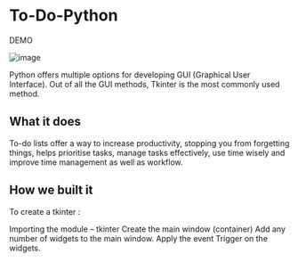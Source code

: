 # To-Do-Python


DEMO
  
![image](https://user-images.githubusercontent.com/81138092/224493854-78477ff3-81e0-4551-857d-9b91293a1e42.png)

Python offers multiple options for developing GUI (Graphical User Interface). Out of all the GUI methods, Tkinter is the most commonly used method.

## What it does   
To-do lists offer a way to increase productivity, stopping you from forgetting things, helps prioritise tasks, manage tasks effectively, use time wisely and improve time management as well as workflow.

## How we built it
   To create a tkinter : 

Importing the module – tkinter
Create the main window (container)
Add any number of widgets to the main window.
Apply the event Trigger on the widgets.


